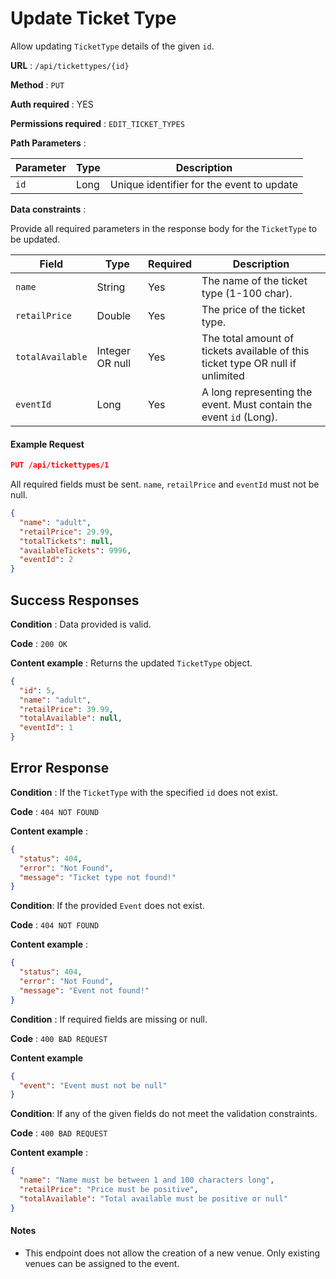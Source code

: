# Update Ticket Type

Allow updating `TicketType` details of the given `id`.

**URL** : `/api/tickettypes/{id}`

**Method** : `PUT`

**Auth required** : YES

**Permissions required** : `EDIT_TICKET_TYPES`

**Path Parameters** :

| Parameter | Type | Description                               |
| --------- | ---- | ----------------------------------------- |
| `id`      | Long | Unique identifier for the event to update |

**Data constraints** :

Provide all required parameters in the response body for the `TicketType` to be updated.

| Field            | Type            | Required | Description                                                                    |
| ---------------- | --------------- | -------- | ------------------------------------------------------------------------------ |
| `name`           | String          | Yes      | The name of the ticket type (1-100 char).                                      |
| `retailPrice`    | Double          | Yes      | The price of the ticket type.                                                  |
| `totalAvailable` | Integer OR null | Yes      | The total amount of tickets available of this ticket type OR null if unlimited |
| `eventId`        | Long            | Yes      | A long representing the event. Must contain the event `id` (Long).             |

#### Example Request

```json
PUT /api/tickettypes/1
```

All required fields must be sent. `name`, `retailPrice` and `eventId` must not be null.

```json
{
  "name": "adult",
  "retailPrice": 29.99,
  "totalTickets": null,
  "availableTickets": 9996,
  "eventId": 2
}
```

## Success Responses

**Condition** : Data provided is valid.

**Code** : `200 OK`

**Content example** : Returns the updated `TicketType` object.

```json
{
  "id": 5,
  "name": "adult",
  "retailPrice": 39.99,
  "totalAvailable": null,
  "eventId": 1
}
```

## Error Response

**Condition** : If the `TicketType` with the specified `id` does not exist.

**Code** : `404 NOT FOUND`

**Content example** :

```json
{
  "status": 404,
  "error": "Not Found",
  "message": "Ticket type not found!"
}
```

**Condition**: If the provided `Event` does not exist.

**Code** : `404 NOT FOUND`

**Content example** :

```json
{
  "status": 404,
  "error": "Not Found",
  "message": "Event not found!"
}
```

**Condition** : If required fields are missing or null.

**Code** : `400 BAD REQUEST`

**Content example**

```json
{
  "event": "Event must not be null"
}
```

**Condition**: If any of the given fields do not meet the validation constraints.

**Code** : `400 BAD REQUEST`

**Content example** :

```json
{
  "name": "Name must be between 1 and 100 characters long",
  "retailPrice": "Price must be positive",
  "totalAvailable": "Total available must be positive or null"
}
```

#### Notes

- This endpoint does not allow the creation of a new venue. Only existing venues can be assigned to the event.
